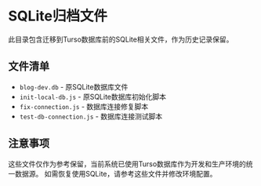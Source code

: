 # SQLite归档文件

此目录包含迁移到Turso数据库前的SQLite相关文件，作为历史记录保留。

## 文件清单

- `blog-dev.db` - 原SQLite数据库文件
- `init-local-db.js` - 原SQLite数据库初始化脚本
- `fix-connection.js` - 数据库连接修复脚本
- `test-db-connection.js` - 数据库连接测试脚本

## 注意事项

这些文件仅作为参考保留，当前系统已使用Turso数据库作为开发和生产环境的统一数据源。
如需恢复使用SQLite，请参考这些文件并修改环境配置。 